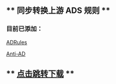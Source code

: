 ## ** 同步转换上游 ADS 规则 **

### 目前已添加：

[ADRules](https://github.com/Cats-Team/AdRules/main)

[Anti-AD](https://github.com/privacy-protection-tools/anti-AD/master)

## ** [点击跳转下载](https://github.com/zz800x/sing-box-BlockAds/release) **
